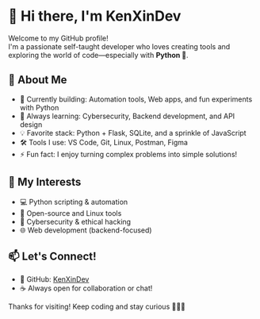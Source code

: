 # 👋 Hi there, I'm KenXinDev

Welcome to my GitHub profile!  
I'm a passionate self-taught developer who loves creating tools and exploring the world of code—especially with **Python 🐍**.

## 🚀 About Me

- 🔭 Currently building: Automation tools, Web apps, and fun experiments with Python
- 🌱 Always learning: Cybersecurity, Backend development, and API design
- 💡 Favorite stack: Python + Flask, SQLite, and a sprinkle of JavaScript
- 🛠️ Tools I use: VS Code, Git, Linux, Postman, Figma
- ⚡ Fun fact: I enjoy turning complex problems into simple solutions!

## 🧠 My Interests

- 💻 Python scripting & automation
- 🐧 Open-source and Linux tools
- 🔐 Cybersecurity & ethical hacking
- 🌐 Web development (backend-focused)

## 📫 Let's Connect!

- 💼 GitHub: [KenXinDev](https://github.com/KenXinDev)
- ☕ Always open for collaboration or chat!

Thanks for visiting! Keep coding and stay curious 👨‍💻🚀
